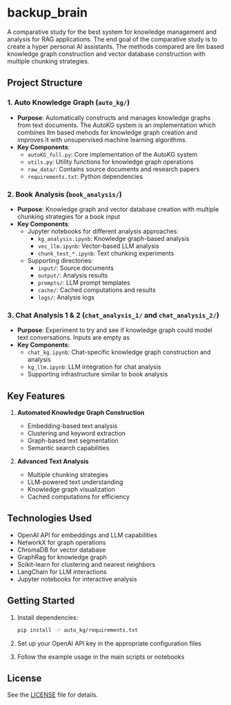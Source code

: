# backup_brain

A comparative study for the best system for knowledge management and analysis for RAG applications. The end goal of the comparative study is to create a hyper personal AI assistants. The methods compared are llm based knowledge graph construction and vector database construction with multiple chunking strategies.

## Project Structure

### 1. Auto Knowledge Graph (`auto_kg/`)
- **Purpose**: Automatically constructs and manages knowledge graphs from text documents. The AutoKG system is an implementation which combines llm based mehods for knowledge graph creation and improves it with unsupervised machine learning algorithms.
- **Key Components**:
  - `autoKG_full.py`: Core implementation of the AutoKG system
  - `utils.py`: Utility functions for knowledge graph operations
  - `raw_data/`: Contains source documents and research papers
  - `requirements.txt`: Python dependencies

### 2. Book Analysis (`book_analysis/`)
- **Purpose**: Knowledge graph and vector database creation with multiple chunking strategies for a book input
- **Key Components**:
  - Jupyter notebooks for different analysis approaches:
    - `kg_analysis.ipynb`: Knowledge graph-based analysis
    - `vec_llm.ipynb`: Vector-based LLM analysis
    - `chunk_test_*.ipynb`: Text chunking experiments
  - Supporting directories:
    - `input/`: Source documents
    - `output/`: Analysis results
    - `prompts/`: LLM prompt templates
    - `cache/`: Cached computations and results
    - `logs/`: Analysis logs

### 3. Chat Analysis 1 & 2 (`chat_analysis_1/` and `chat_analysis_2/`)
- **Purpose**: Experiment to try and see if knowledge graph could model text conversations. Inputs are empty as 
- **Key Components**:
  - `chat_kg.ipynb`: Chat-specific knowledge graph construction and analysis
  - `kg_llm.ipynb`: LLM integration for chat analysis
  - Supporting infrastructure similar to book analysis

## Key Features

1. **Automated Knowledge Graph Construction**
   - Embedding-based text analysis
   - Clustering and keyword extraction
   - Graph-based text segmentation
   - Semantic search capabilities

2. **Advanced Text Analysis**
   - Multiple chunking strategies
   - LLM-powered text understanding
   - Knowledge graph visualization
   - Cached computations for efficiency

## Technologies Used

- OpenAI API for embeddings and LLM capabilities
- NetworkX for graph operations
- ChromaDB for vector database
- GraphRag for knowledge graph
- Scikit-learn for clustering and nearest neighbors
- LangChain for LLM interactions
- Jupyter notebooks for interactive analysis

## Getting Started

1. Install dependencies:
   ```bash
   pip install -r auto_kg/requirements.txt
   ```

2. Set up your OpenAI API key in the appropriate configuration files

3. Follow the example usage in the main scripts or notebooks

## License

See the [LICENSE](LICENSE) file for details.